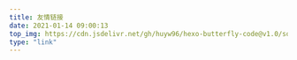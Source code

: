 ```yaml
---
title: 友情链接
date: 2021-01-14 09:00:13
top_img: https://cdn.jsdelivr.net/gh/huyw96/hexo-butterfly-code@v1.0/source/img/bg/link.jpg
type: "link"
---
```

